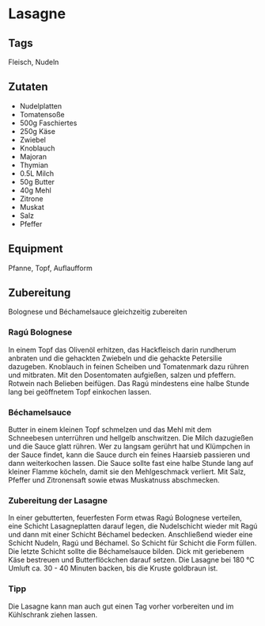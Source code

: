 # Lasagne

## Tags

Fleisch, Nudeln

## Zutaten

- Nudelplatten
- Tomatensoße
- 500g Faschiertes
- 250g Käse
- Zwiebel
- Knoblauch
- Majoran
- Thymian
- 0.5L Milch
- 50g Butter
- 40g Mehl
- Zitrone
- Muskat
- Salz
- Pfeffer

## Equipment

Pfanne, Topf, Auflaufform

## Zubereitung

Bolognese und Béchamelsauce gleichzeitig zubereiten

### Ragú Bolognese

In einem Topf das Olivenöl erhitzen, das Hackfleisch darin rundherum anbraten und die gehackten Zwiebeln und die gehackte Petersilie dazugeben.
Knoblauch in feinen Scheiben und Tomatenmark dazu rühren und mitbraten.
Mit den Dosentomaten aufgießen, salzen und pfeffern. Rotwein nach Belieben beifügen.
Das Ragú mindestens eine halbe Stunde lang bei geöffnetem Topf einkochen lassen.

### Béchamelsauce

Butter in einem kleinen Topf schmelzen und das Mehl mit dem Schneebesen unterrühren und hellgelb anschwitzen.
Die Milch dazugießen und die Sauce glatt rühren.
Wer zu langsam gerührt hat und Klümpchen in der Sauce findet, kann die Sauce durch ein feines Haarsieb passieren und dann weiterkochen lassen.
Die Sauce sollte fast eine halbe Stunde lang auf kleiner Flamme köcheln, damit sie den Mehlgeschmack verliert.
Mit Salz, Pfeffer und Zitronensaft sowie etwas Muskatnuss abschmecken.
	
### Zubereitung der Lasagne

In einer gebutterten, feuerfesten Form etwas Ragú Bolognese verteilen, eine Schicht Lasagneplatten darauf legen,
die Nudelschicht wieder mit Ragú und dann mit einer Schicht Béchamel bedecken.
Anschließend wieder eine Schicht Nudeln, Ragú und Béchamel.
So Schicht für Schicht die Form füllen.
Die letzte Schicht sollte die Béchamelsauce bilden.
Dick mit geriebenem Käse bestreuen und Butterflöckchen darauf setzen.
Die Lasagne bei 180 °C Umluft ca. 30 - 40 Minuten backen, bis die Kruste goldbraun ist.

### Tipp

Die Lasagne kann man auch gut einen Tag vorher vorbereiten und im Kühlschrank ziehen lassen.